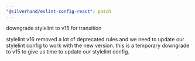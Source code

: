 ```yaml
---
"@silverhand/eslint-config-react": patch
---
```


downgrade stylelint to v15 for transition

stylelint v16 removed a lot of deprecated rules and we need to update our stylelint config to work with the new version. this is a temporary downgrade to v15 to give us time to update our stylelint config.
